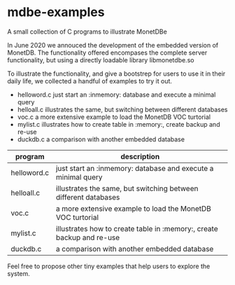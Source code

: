 # mdbe-examples
A small collection of C programs to illustrate MonetDBe

In June 2020 we annouced the development of the embedded version of MonetDB. 
The functionality offered encompases the complete server functionality, but using
a directly loadable library libmonetdbe.so

To illustrate the functionality, and give a bootstrep for users to use it in their
daily life, we collected a handful of examples to try it out.

- helloword.c  just start an :inmemory: database and execute a minimal query
-  helloall.c  illustrates the same, but switching between different databases
-  voc.c       a more extensive example to load the MonetDB VOC turtorial
-  mylist.c    illustrates how to create table in :memory:, create backup and re-use
-  duckdb.c    a comparison with another embedded database

| program | description|
| ------------- | ----------------------------------------------------------- |
| helloword.c  |just start an :inmemory: database and execute a minimal query|
|  helloall.c    |illustrates the same, but switching between different databases|
|  voc.c |a more extensive example to load the MonetDB VOC turtorial|
|  mylist.c    |illustrates how to create table in :memory:, create backup and re-use|
|  duckdb.c  |a comparison with another embedded database|

Feel free to propose other tiny examples that help users to explore the system.
